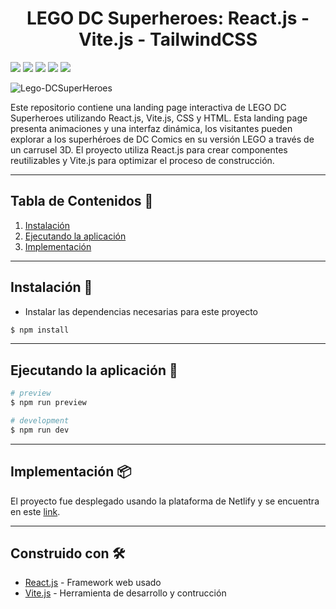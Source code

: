 <h1 align="center"><strong> LEGO DC Superheroes: React.js - Vite.js - TailwindCSS </strong></h1>

<img src = "https://img.shields.io/badge/React.js-1c2c4c?style=flat&logo=react&logoColor=%2361DAFB"> <img src = "https://img.shields.io/badge/Javascript-%23323330.svg?style=flat&logo=javascript&logoColor=%23F7DF1E"> <img src = "https://img.shields.io/badge/Vite.js-%23646CFF.svg?style=flat&logo=vite&logoColor=white"> <img src="https://img.shields.io/badge/CSS3-1572B6?style=flat&logo=css3&logoColor=white"> <img src="https://img.shields.io/badge/HTML5-E34F26?style=flat&logo=html5&logoColor=white">

![Lego-DCSuperHeroes](https://github.com/chriscodex/css-animation-layout/assets/106860308/19824a5a-217c-4dae-9a1e-f9fad94061b0)

Este repositorio contiene una landing page interactiva de LEGO DC Superheroes utilizando React.js, Vite.js, CSS y HTML. Esta landing page presenta animaciones y una interfaz dinámica, los visitantes pueden explorar a los superhéroes de DC Comics en su versión LEGO a través de un carrusel 3D. El proyecto utiliza React.js para crear componentes reutilizables y Vite.js para optimizar el proceso de construcción.

---

## **Tabla de Contenidos** 📖  
1. [Instalación](#instalación-)
2. [Ejecutando la aplicación](#ejecutando-la-aplicación-)
3. [Implementación](#implementación-)

---

## **Instalación** 🔧

- Instalar las dependencias necesarias para este proyecto
```bash
$ npm install
```

---

## **Ejecutando la aplicación** 🚀

```bash
# preview
$ npm run preview

# development
$ npm run dev
```

---

## Implementación 📦
El proyecto fue desplegado usando la plataforma de Netlify y se encuentra en este [link](https://roaring-selkie-bf77c1.netlify.app/).

---

## Construido con 🛠️

* [React.js](https://react.dev/) - Framework web usado
* [Vite.js](https://vitejs.dev/) - Herramienta de desarrollo y contrucción
